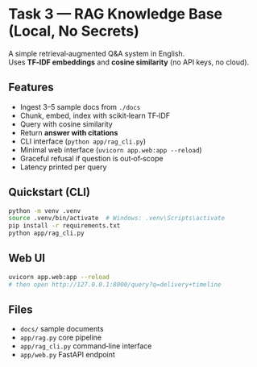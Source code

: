 # Task 3 — RAG Knowledge Base (Local, No Secrets)

A simple retrieval‑augmented Q&A system in English.  
Uses **TF‑IDF embeddings** and **cosine similarity** (no API keys, no cloud).

## Features
- Ingest 3–5 sample docs from `./docs`
- Chunk, embed, index with scikit‑learn TF‑IDF
- Query with cosine similarity
- Return **answer with citations**
- CLI interface (`python app/rag_cli.py`)
- Minimal web interface (`uvicorn app.web:app --reload`)
- Graceful refusal if question is out‑of‑scope
- Latency printed per query

## Quickstart (CLI)
```bash
python -m venv .venv
source .venv/bin/activate  # Windows: .venv\Scripts\activate
pip install -r requirements.txt
python app/rag_cli.py
```

## Web UI
```bash
uvicorn app.web:app --reload
# then open http://127.0.0.1:8000/query?q=delivery+timeline
```

## Files
- `docs/` sample documents
- `app/rag.py` core pipeline
- `app/rag_cli.py` command‑line interface
- `app/web.py` FastAPI endpoint
